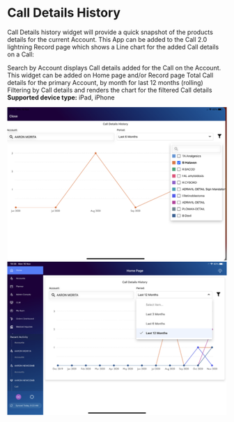 # Call Details History

Call Details history widget will provide a quick snapshot of the products details for the current Account. This App can be added to the Call 2.0 lightning Record page which shows a Line chart for the added Call details on a Call:

Search by Account displays Call details added for the Call on the Account. This widget can be added on Home page and/or Record page
Total Call details for the primary Account, by month for last 12 months (rolling)
Filtering by Call details and renders the chart for the filtered Call details <br />
**Supported device type:** iPad, iPhone

![cdh1](CallDetailsHistory/CallDetailsHistory/react/src/image/cdh1.png)
![cdh2](CallDetailsHistory/CallDetailsHistory/react/src/image/cdh2.png)

